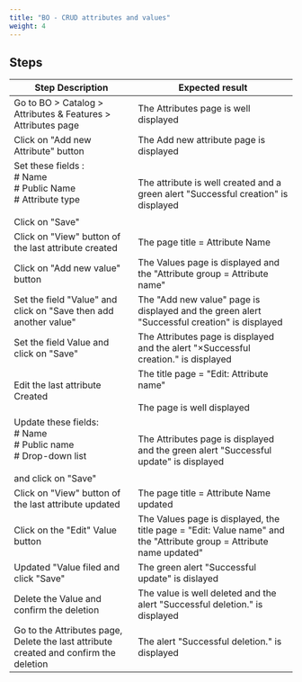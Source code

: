 ```yaml
---
title: "BO - CRUD attributes and values"
weight: 4
---
```

## Steps
| Step Description | Expected result |
| ----- | ----- |
| Go to BO > Catalog > Attributes & Features > Attributes page | The Attributes page is well displayed |
| Click on "Add new Attribute" button | The Add new attribute page is displayed |
| Set these fields :<br> # Name<br> # Public Name<br> # Attribute type <br><br>Click on "Save" | The attribute is well created and a green alert "Successful creation" is displayed |
| Click on "View" button of the last attribute created | The page title = Attribute Name |
| Click on "Add new value" button | The Values page is displayed and the "Attribute group = Attribute name" |
| Set the field "Value" and click on "Save then add another value" | The "Add new value" page is displayed and the green alert "Successful creation" is displayed |
| Set the field Value and click on "Save" | The Attributes page is displayed and the alert "×Successful creation." is displayed |
| Edit the last attribute Created | The title page = "Edit: Attribute name"<br><br>The page is well displayed |
| Update these fields:<br> # Name<br> # Public name<br> # Drop-down list<br><br>and click on "Save" | The Attributes page is displayed and the green alert "Successful update" is displayed |
| Click on "View" button of the last attribute updated | The page title = Attribute Name updated |
| Click on the "Edit" Value button | The Values page is displayed, the title page = "Edit: Value name" and the "Attribute group = Attribute name updated" |
| Updated "Value filed and click "Save" | The green alert "Successful update" is dislayed |
| Delete the Value and confirm the deletion | The value is well deleted and the alert "Successful deletion." is displayed |
| Go to the Attributes page, Delete the last attribute created and confirm the deletion | The alert "Successful deletion." is displayed |
